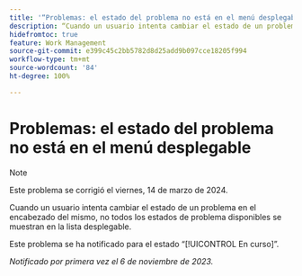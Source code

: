 ```yaml
---
title: '“Problemas: el estado del problema no está en el menú desplegable”'
description: “Cuando un usuario intenta cambiar el estado de un problema en el encabezado del mismo, no se muestran todos los estados de problema disponibles en la lista desplegable”.
hidefromtoc: true
feature: Work Management
source-git-commit: e399c45c2bb5782d8d25add9b097cce18205f994
workflow-type: tm+mt
source-wordcount: '84'
ht-degree: 100%

---
```



# Problemas: el estado del problema no está en el menú desplegable

>[!NOTE]
>
>Este problema se corrigió el viernes, 14 de marzo de 2024.

Cuando un usuario intenta cambiar el estado de un problema en el encabezado del mismo, no todos los estados de problema disponibles se muestran en la lista desplegable.

Este problema se ha notificado para el estado “[!UICONTROL En curso]”.

_Notificado por primera vez el 6 de noviembre de 2023._
